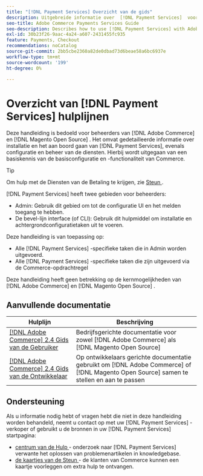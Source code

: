 ```yaml
---
title: "[!DNL Payment Services] Overzicht van de gids"
description: Uitgebreide informatie over  [!DNL Payment Services]  voor  [!DNL Adobe Commerce]  en  [!DNL Magento Open Source]  beheerders, met inbegrip van installatie en onboarding
seo-title: Adobe Commerce Payments Services Guide
seo-description: Describes how to use [!DNL Payment Services] with Adobe Commerce or [!DNL Magento Open Source].
exl-id: 30b23f26-9aac-4a24-a607-2431455fc935
feature: Payments, Checkout
recommendations: noCatalog
source-git-commit: 2bb5cbe2360a82de0dbad73d6beae58a6bc6937e
workflow-type: tm+mt
source-wordcount: '199'
ht-degree: 0%

---
```


# Overzicht van [!DNL Payment Services] hulplijnen

Deze handleiding is bedoeld voor beheerders van [!DNL Adobe Commerce] en [!DNL Magento Open Source] . Het omvat gedetailleerde informatie over installatie en het aan boord gaan van [!DNL Payment Services], evenals configuratie en beheer van de diensten. Hierbij wordt uitgegaan van een basiskennis van de basisconfiguratie en -functionaliteit van Commerce.

>[!TIP]
>
>Om hulp met de Diensten van de Betaling te krijgen, zie [ Steun ](#support).

[!DNL Payment Services] heeft twee gebieden voor beheerders:

* Admin: Gebruik dit gebied om tot de configuratie UI en het melden toegang te hebben.
* De bevel-lijn interface (of CLI): Gebruik dit hulpmiddel om installatie en achtergrondconfiguratietaken uit te voeren.

Deze handleiding is van toepassing op:

* Alle [!DNL Payment Services] -specifieke taken die in Admin worden uitgevoerd.
* Alle [!DNL Payment Services] -specifieke taken die zijn uitgevoerd via de Commerce-opdrachtregel

Deze handleiding heeft geen betrekking op de kernmogelijkheden van [!DNL Adobe Commerce] en [!DNL Magento Open Source] .

## Aanvullende documentatie

| Hulplijn | Beschrijving |
|------ | ----------- |
| [[!DNL Adobe Commerce]  2.4 Gids van de Gebruiker ](https://experienceleague.adobe.com/docs/commerce-admin/user-guides/home.html) | Bedrijfsgerichte documentatie voor zowel [!DNL Adobe Commerce] als [!DNL Magento Open Source] |
| [[!DNL Adobe Commerce]  2.4 Gids van de Ontwikkelaar ](https://developer.adobe.com/commerce/docs) | Op ontwikkelaars gerichte documentatie gebruikt om [!DNL Adobe Commerce] of [!DNL Magento Open Source] samen te stellen en aan te passen |

## Ondersteuning

Als u informatie nodig hebt of vragen hebt die niet in deze handleiding worden behandeld, neemt u contact op met uw [!DNL Payment Services] -verkoper of gebruikt u de bronnen in uw [!DNL Payment Services] startpagina:

* [ centrum van de Hulp ](https://experienceleague.adobe.com/docs/commerce-knowledge-base/kb/overview.html) - onderzoek naar [!DNL Payment Services] verwante het oplossen van problemenartikelen in knowledgebase.
* [ de kaartjes van de Steun ](https://experienceleague.adobe.com/docs/commerce-knowledge-base/kb/help-center-guide/magento-help-center-user-guide.html#submit-ticket) - de klanten van Commerce kunnen een kaartje voorleggen om extra hulp te ontvangen.
